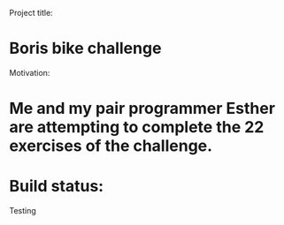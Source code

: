 Project title: 
# Boris bike challenge

Motivation:
# Me and my pair programmer Esther are attempting to complete the 22 exercises of the challenge.

# Build status:
Testing
